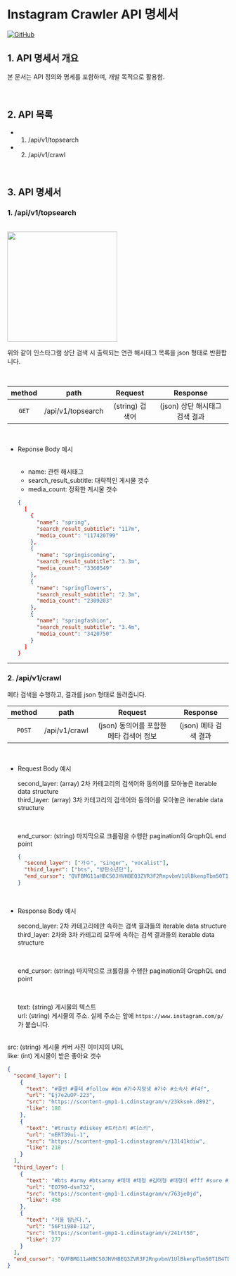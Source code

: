# Instagram Crawler API 명세서

[![GitHub](https://img.shields.io/badge/-GitHub-181717?logo=GitHub)](https://github.com/joshua-dev/instacrawler)

## 1. API 명세서 개요

본 문서는 API 정의와 명세를 포함하며, 개발 목적으로 활용함.

<br />

## 2. API 목록

- 1. /api/v1/topsearch
- 2. /api/v1/crawl

<br />

## 3. API 명세서

### 1. /api/v1/topsearch

  <br />

  <img width="250" src="https://user-images.githubusercontent.com/62831866/78666393-44de1a00-7912-11ea-948b-fb77e5833ca8.jpeg">

위와 같이 인스타그램 상단 검색 시 출력되는 연관 해시태그 목록을 json 형태로 반환합니다.

  <br />

| method |       path        |     Request     |            Response            |
| :----: | :---------------: | :-------------: | :----------------------------: |
| `GET`  | /api/v1/topsearch | (string) 검색어 | (json) 상단 해시태그 검색 결과 |

  <br />

- Reponse Body 예시

  <br />

  - name: 관련 해시태그
  - search_result_subtitle: 대략적인 게시물 갯수
  - media_count: 정확한 게시물 갯수

  ```json
  {
    [
      {
        "name": "spring",
        "search_result_subtitle": "117m",
        "media_count": "117420799"
      },
      {
        "name": "springiscoming",
        "search_result_subtitle": "3.3m",
        "media_count": "3360549"
      },
      {
        "name": "springflowers",
        "search_result_subtitle": "2.3m",
        "media_count": "2309203"
      },
      {
        "name": "springfashion",
        "search_result_subtitle": "3.4m",
        "media_count": "3420750"
      }
    ]
  }
  ```

<hr />

### 2. /api/v1/crawl

메타 검색을 수행하고, 결과를 json 형태로 돌려줍니다.

| method |     path      |                 Request                 |       Response        |
| :----: | :-----------: | :-------------------------------------: | :-------------------: |
| `POST` | /api/v1/crawl | (json) 동의어를 포함한 메타 검색어 정보 | (json) 메타 검색 결과 |

  <br />

- Request Body 예시
  <br />

  second_layer: (array) 2차 카테고리의 검색어와 동의어를 모아놓은 iterable data structure
  <br />
  third_layer: (array) 3차 카테고리의 검색어와 동의어를 모아놓은 iterable data structure

  <br />

  end_cursor: (string) 마지막으로 크롤링을 수행한 pagination의 GrqphQL end point

  ```json
  {
    "second_layer": ["가수", "singer", "vocalist"],
    "third_layer": ["bts", "방탄소년단"],
    "end_cursor": "QVFBMG11aHBCS0JHVHBEQ3ZVR3F2RnpvbmV1UlBkenpTbm50T1B4TDJxYmpWUGhkc285Y3AtdGFCcE5iNHFzM1pmM2p0Ni1paXI0enNYTXpGbEd2dzRvYw=="
  }
  ```

  <br />

- Response Body 예시
  <br />

  second_layer: 2차 카테고리에만 속하는 검색 결과들의 iterable data structure
  <br />
  third_layer: 2차와 3차 카테고리 모두에 속하는 검색 결과들의 iterable data structure

  <br />

  end_cursor: (string) 마지막으로 크롤링을 수행한 pagination의 GrqphQL end point
  
  <br />
  
  text: (string) 게시물의 텍스트
  <br />
  url: (string) 게시물의 주소. 실제 주소는 앞에 `https://www.instagram.com/p/` 가 붙습니다.
<br />
  src: (string) 게시물 커버 사진 이미지의 URL
<br />
  like: (int) 게시물이 받은 좋아요 갯수

  ```json
  {
    "second_layer": [
      {
        "text": "#좋반 #좋테 #follow #dm #가수지망생 #가수 #소속사 #f4f",
        "url": "Ej7e2uOP-223",
        "src": "https://scontent-gmp1-1.cdinstagram/v/23kksok.d892",
        "like": 180
      },
      {
        "text": "#trusty #diskey #트러스티 #디스키",
        "url": "nERT39ui-1",
        "src": "https://scontent-gmp1-1.cdinstagram/v/13141kdiw",
        "like": 218
      }
    ],
    "third_layer": [
      {
        "text": "#bts #army #btsarmy #태태 #태형 #김태형 #태형이 #fff #sure #f4f",
        "url": "EO790-dsm732",
        "src": "https://scontent-gmp1-1.cdinstagram/v/763je0jd",
        "like": 456
      },
      {
        "text": "거울 탐난다.",
        "url": "56Fti980-112",
        "src": "https://scontent-gmp1-1.cdinstagram/v/241rt50",
        "like": 277
      }
    ],
    "end_cursor": "QVFBMG11aHBCS0JHVHBEQ3ZVR3F2RnpvbmV1UlBkenpTbm50T1B4TDJxYmpWUGhkc285Y3AtdGFCcE5iNHFzM1pmM2p0Ni1paXI0enNYTXpGbEd2dzRvYw=="
  }
  ```
